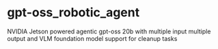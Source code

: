 # gpt-oss_robotic_agent
NVIDIA Jetson powered agentic gpt-oss 20b with multiple input multiple output and VLM foundation 
model support for cleanup tasks